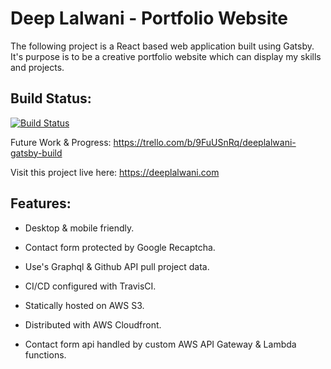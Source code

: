 
# Deep Lalwani - Portfolio Website 

The following project is a React based web application built using Gatsby. It's purpose is to be a creative portfolio website which can display my skills and projects.

## Build Status:

[![Build Status](https://travis-ci.com/LordLalwani/react-portfolio.svg?branch=master)](https://travis-ci.com/LordLalwani/react-portfolio)

Future Work & Progress: https://trello.com/b/9FuUSnRq/deeplalwani-gatsby-build

Visit this project live here: https://deeplalwani.com

## Features:

- Desktop & mobile friendly.

- Contact form protected by Google Recaptcha.

- Use's Graphql & Github API pull project data.

- CI/CD configured with TravisCI.

- Statically hosted on AWS S3.

- Distributed with AWS Cloudfront.

- Contact form api handled by custom AWS API Gateway & Lambda functions.
